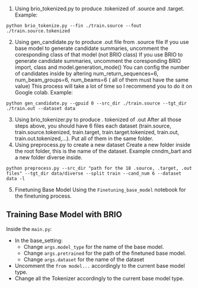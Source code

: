1. Using brio_tokenized.py to produce .tokenized of .source and .target. Example:
```console
python brio_tokenize.py --fin ./train.source --fout ./train.source.tokenized
```
2. Using gen_candidate.py to produce .out file from .source file If you use base model to generate candidate summaries, uncomment the coresponding class of that model (not BRIO class) If you use BRIO to generate candidate summaries, uncomment the coresponding BRIO import, class and model.generation_mode() You can config the number of candidates inside by altering num_return_sequences=6, num_beam_groups=6, num_beams=6 ( all of them must have the same value) This process will take a lot of time so I recommend you to do it on Google colab. Example:
```console
python gen_candidate.py --gpuid 0 --src_dir ./train.source --tgt_dir ./train.out --dataset data 
```
3. Using brio_tokenizer.py to produce . tokenized of .out
After all those steps above, you should have 6 files each dataset (train.source, train.source.tokenized, train.target, train.target.tokenized, train.out, train.out.tokenized,...). Put all of them in the same folder.
4. Using preprocess.py to create a new dataset
Create a new folder inside the root folder, this is the name of the dataset. Example cnndm_bart and a new folder diverse inside.
```console
python preprocess.py --src_dir "path for the 18 .source, .target, .out files" --tgt_dir data/diverse --split train --cand_num 6 --dataset data -l
```
5. Finetuning Base Model
Using the `Finetuning_base_model` notebook for the finetuning process.
## Training Base Model with BRIO
Inside the `main.py`:
  - In the base_setting: 
    + Change `args.model_type` for the name of the base model.
    + Change `args.pretrained` for the path of the finetuned base model.
    + Change `args.dataset` for the name of the dataset
  - Uncomment the `from model...` accordingly to the current base model type.
  - Change all the Tokenizer accordingly to the current base model type.
